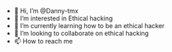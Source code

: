 - 👋 Hi, I’m @Danny-tmx
- 👀 I’m interested in Ethical hacking
- 🌱 I’m currently learning how to be an ethical hacker
- 💞️ I’m looking to collaborate on ethical hacking 
- 📫 How to reach me 

<!---
Danny-tmx/Danny-tmx is a ✨ special ✨ repository because its `README.md` (this file) appears on your GitHub profile.
You can click the Preview link to take a look at your changes.
--->
